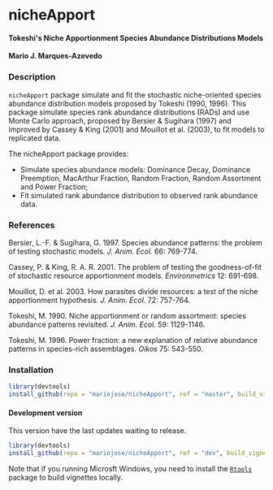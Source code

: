 # nicheApport

#### Tokeshi's Niche Apportionment Species Abundance Distributions Models

**Mario J. Marques-Azevedo**

### Description
`nicheApport` package simulate and fit the stochastic niche-oriented species abundance distribution models proposed by Tokeshi (1990, 1996). This package simulate species rank abundance distributions (RADs) and use Monte Carlo approach, proposed by Bersier & Sugihara (1997) and improved by Cassey & King (2001) and Mouillot et al. (2003), to fit models to replicated data.

The nicheApport package provides:
 * Simulate species abundance models: Dominance Decay, Dominance Preemption, MacArthur Fraction, Random Fraction, Random Assortment and Power Fraction;
 * Fit simulated rank abundance distribution to observed rank abundance data.

### References
Bersier, L.-F. & Sugihara, G. 1997. Species abundance patterns: the problem of testing stochastic models. *J. Anim. Ecol.* 66: 769-774.

Cassey, P. & King, R. A. R. 2001. The problem of testing the goodness-of-fit of stochastic resource apportionment models. *Environmetrics* 12: 691-698.

Mouillot, D. et al. 2003. How parasites divide resources: a test of the niche apportionment hypothesis. *J. Anim. Ecol.* 72: 757-764.

Tokeshi, M. 1990. Niche apportionment or random assortment: species abundance patterns revisited. *J. Anim. Ecol.* 59: 1129-1146.

Tokeshi, M. 1996. Power fraction: a new explanation of relative abundance patterns in species-rich assemblages. *Oikos* 75: 543-550.

### Installation

```r
library(devtools)
install_github(repo = "mariojose/nicheApport", ref = "master", build_vignettes = TRUE)
```

#### Development version
This version have the last updates waiting to release.
```r
library(devtools)
install_github(repo = "mariojose/nicheApport", ref = "dev", build_vignettes = TRUE)
```

Note that if you running Microsft Windows, you need to install the [`Rtools`](https://cran.r-project.org/bin/windows/Rtools/index.html) package to build vignettes locally.

